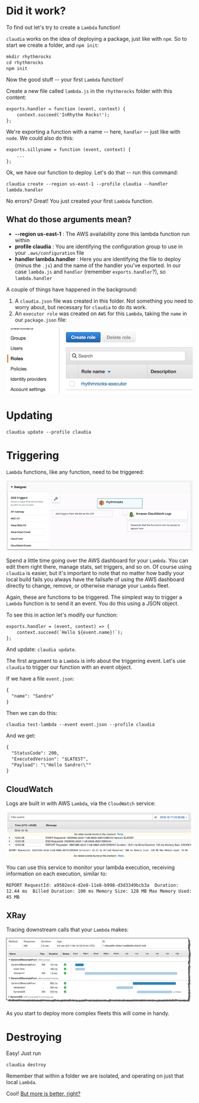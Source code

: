 
# Did it work?

To find out let's try to create a `Lambda` function!

`claudia` works on the idea of deploying a package, just like with `npm`. So to start we create a folder, and `npm init`:

```
mkdir rhythmrocks
cd rhythmrocks
npm init
```

Now the good stuff -- your first `Lambda` function!

Create a new file called `lambda.js` in the `rhythmrocks` folder with this content:

```
exports.handler = function (event, context) {
	context.succeed('InRhythm Rocks!');
};
```

We're exporting a function with a name -- here, `handler` -- just like with `node`. We could also do this:

```
exports.sillyname = function (event, context) {
	...
};
```

Ok, we have our function to deploy. Let's do that -- run this command:

```
claudia create --region us-east-1 --profile claudia --handler lambda.handler
```

No errors? Great! You just created your first `Lambda` function. 

## What do those arguments mean?

- **--region us-east-1** : The AWS availability zone this lambda function run within
- **profile claudia** : You are identifying the configuration group to use in your `.aws/configuration` file
- **handler lambda.handler** : Here you are identifying the file to deploy (minus the `.js`) and the name of the handler you've exported. In our case `lambda.js` and `handler` (remember `exports.handler`?), so `lambda.handler`

A couple of things have happened in the background:

1. A `claudia.json` file was created in this folder. Not something you need to worry about, but necessary for `claudia` to do its work.
2. An `executor role` was created on `AWS` for this `Lambda`, taking the `name` in our `package.json` file:

![executor role](./images/dashboard_executor.png)

# Updating

```
claudia update --profile claudia
```

# Triggering

`Lambda` functions, like any function, need to be triggered:

![triggers](./images/triggering_functions.png)

Spend a little time going over the AWS dashboard for your `Lambda`. You can edit them right there, manage stats, set triggers, and so on. Of course using `claudia` is easier, but it's important to note that no matter how badly your local build fails you always have the failsafe of using the AWS dashboard directly to change, remove, or otherwise manage your `Lambda` fleet.

Again, these are functions to be triggered. The simplest way to trigger a `Lambda` function is to send it an event. You do this using a JSON object. 

To see this in action let's modify our function:

```
exports.handler = (event, context) => {
	context.succeed(`Hello ${event.name}!`);
};

```

And update: `claudia update`.

The first argument to a `Lambda` is info about the triggering event. Let's use `claudia` to trigger our function with an event object.

If we have a file `event.json`:

```
{
  "name": "Sandro"
}
```

Then we can do this:

```
claudia test-lambda --event event.json --profile claudia
```

And we get:

```
{
  "StatusCode": 200,
  "ExecutedVersion": "$LATEST",
  "Payload": "\"Hello Sandro!\""
}
```

## CloudWatch

Logs are built in with AWS `Lambda`, via the `CloudWatch` service:

![cloudwatch](./images/cloudwatch_logs.png)

You can use this service to monitor your lambda execution, receiving information on each execution, similar to:

```
REPORT RequestId: a9502ec4-d2e8-11e8-b998-d3d3349bcb3a	Duration: 12.44 ms	Billed Duration: 100 ms Memory Size: 128 MB	Max Memory Used: 45 MB	
```

## XRay

Tracing downstream calls that your `Lambda` makes:

![xray](./images/xray_trace.png)

As you start to deploy more complex fleets this will come in handy.

# Destroying

Easy! Just run

```
claudia destroy
```

Remember that within a folder we are isolated, and operating on just that local `Lambda`.

Cool! [But more is better, right?](./lambdas_calling_lambdas.md)
